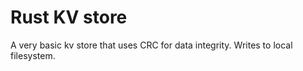 # Rust KV store 
A very basic kv store that uses CRC for data integrity. Writes to local filesystem. 
